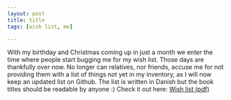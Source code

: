 ```yaml
---
layout: post
title: title
tags: [wish list, me]

---
```


With my birthday and Christmas coming up in just a month we enter the time where
people start bugging me for my wish list. Those days are thankfully over now. No
longer can relatives, nor friends, accuse me for not providing them with a list
of things not yet in my inventory, as I will now keep an updated list on Github.
The list is written in Danish but the book titles should be readable by anyone
:) Check it out here: [Wish list (pdf)](http://github.com/bonde/wishlist/raw/master/oensker.pdf)

<!-- vim: set tw=80 ft=mkd sw=4 sts=4 et : -->
